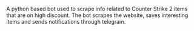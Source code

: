 A python based bot used to scrape info related to Counter Strike 2 items that are on high discount. The bot scrapes the website, saves interesting items and sends notifications through telegram.
